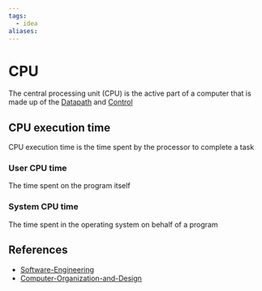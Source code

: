 ```yaml
---
tags:
  - idea
aliases:
---
```


# CPU

The central processing unit (CPU) is the active part of a computer that is made up of the [Datapath](Datapath.md) and [Control](Control.md)

## CPU execution time

CPU execution time is the time spent by the processor to complete a task

### User CPU time

The time spent on the program itself

### System CPU time

The time spent in the operating system on behalf of a program

## References

- [Software-Engineering](Software-Engineering.md)
- [Computer-Organization-and-Design](Computer-Organization-and-Design.md)
